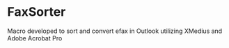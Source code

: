 # FaxSorter
Macro developed to sort and convert efax in Outlook utilizing XMedius and Adobe Acrobat Pro
